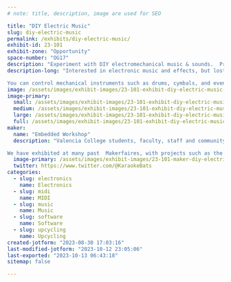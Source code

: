 ```yaml
---
# note: title, description, image are used for SEO

title: "DIY Electric Music"
slug: diy-electric-music
permalink: /exhibits/diy-electric-music/
exhibit-id: 23-101
exhibit-zone: "Opportunity"
space-number: "OG17"
description: "Experiment with DIY electromechanical music & sounds.  Program a mechanical synth with paper code."
description-long: "Interested in electronic music and effects, but lost and confused in a maze of wires, black boxes and esoteric terminology?  Then this exhibit is for you.  

You can control mechanical instruments such as drums, cymbals, and even a xylophone by means paper templates you encode."
image: /assets/images/exhibit-images/23-101-exhibit-diy-electric-music-20230123-092945-2-large.png
image-primary: 
  small: /assets/images/exhibit-images/23-101-exhibit-diy-electric-music-20230123-092945-2-small.png
  medium: /assets/images/exhibit-images/23-101-exhibit-diy-electric-music-20230123-092945-2-medium.png
  large: /assets/images/exhibit-images/23-101-exhibit-diy-electric-music-20230123-092945-2-large.png
  full: /assets/images/exhibit-images/23-101-exhibit-diy-electric-music-20230123-092945-2-full.png
maker: 
  name: "Embedded Workshop"
  description: "Valencia College students, faculty, staff and community helpers who design, build and operate embedded microcomputer systems. 

We have exhibited at many past  Makerfaires, with projects such as the Internet of Things Scavenger Hunt, and the Giant Pachinko Machine."
  image-primary: /assets/images/exhibit-images/23-101-maker-diy-electric-music-vc-primary-coated-4c-medium.jpg
  twitter: https://www.twitter.com/@KaraokeBats
categories: 
  - slug: electronics
    name: Electronics
  - slug: midi
    name: MIDI
  - slug: music
    name: Music
  - slug: software
    name: Software
  - slug: upcycling
    name: Upcycling
created-jotform: "2023-08-30 17:03:16"
last-modified-jotform: "2023-10-12 23:05:06"
last-exported: "2023-10-13 06:43:18"
sitemap: false

---
```

